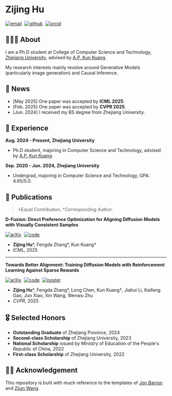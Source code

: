 # Zijing Hu

<div>

[![email](https://img.shields.io/badge/Email-zj.hu-29abfd)](mailto:zj.hu@zju.edu.cn)&nbsp;
[![github](https://img.shields.io/badge/Github-hu--zijing-white)](https://github.com/hu-zijing)&nbsp;
[![orcid](https://img.shields.io/badge/ORCID-zijing_hu-a6ce39)](https://orcid.org/0009-0007-6167-3996)&nbsp;

</div>

## 🧑🏻‍💻 About

I am a Ph.D student at College of Computer Science and Technology, [Zhejiang University](https://www.zju.edu.cn/english/), advised by [A.P. Kun Kuang](https://scholar.google.com/citations?user=FOsNiMQAAAAJ). 

My research interests mainly revolve around Generative Models (particularly image generation) and Causal Inference.

## 💬 News

* [May 2025] One paper was accepted by **ICML 2025**.
* [Feb. 2025] One paper was accepted by **CVPR 2025**.
* [Jun. 2024] I received my BS degree from Zhejiang University. 

## 💼 Experience

**Aug. 2024 - Present, Zhejiang University**
* Ph.D student, majoring in Computer Science and Technology, advised by [A.P. Kun Kuang](https://scholar.google.com/citations?user=FOsNiMQAAAAJ).

**Sep. 2020 - Jun. 2024, Zhejiang University**
* Undergrad, majoring in Computer Science and Technology, GPA: 4.65/5.0.

## 📄 Publications

> \*Equal Contribution. †Corresponding Author.

**D-Fusion: Direct Preference Optimization for Aligning Diffusion Models with Visually Consistent Samples**

<div>

<!-- *paper and code will come soon.*  -->
[![arXiv](https://img.shields.io/badge/arxiv-2505.22002-b31b1b)](https://arxiv.org/abs/2505.22002)&nbsp;
[![code](https://img.shields.io/badge/code-D--Fusion-blue)](https://github.com/hu-zijing/D-Fusion)&nbsp;

</div>

* **Zijing Hu**\*, Fengda Zhang\*, Kun Kuang†
* *ICML*, 2025

---

**Towards Better Alignment: Training Diffusion Models with Reinforcement Learning Against Sparse Rewards**

<div>

[![arXiv](https://img.shields.io/badge/arxiv-2503.11240-b31b1b)](https://arxiv.org/abs/2503.11240)&nbsp;
[![code](https://img.shields.io/badge/code-B2--DiffuRL-blue)](https://github.com/hu-zijing/B2-DiffuRL)&nbsp;
[![poster](https://img.shields.io/badge/poster-B2--DiffuRL-teal)](images/poster/B2-DiffuRL.png)&nbsp;

</div>

* **Zijing Hu**\*, Fengda Zhang\*, Long Chen, Kun Kuang†, Jiahui Li, Kaifeng Gao, Jun Xiao, Xin Wang, Wenwu Zhu
* *CVPR*, 2025


## 🎖️ Selected Honors

* **Outstanding Graduate** of Zhejiang Province, 2024
* **Second-class Scholarship** of Zhejiang University, 2023
* **National Scholarship** issued by Ministry of Education of the People's Republic of China, 2022
* **First-class Scholarship** of Zhejiang University, 2022

## 🫶🏻 Acknowledgement

This repository is built with much reference to the templates of [Jon Barron](https://github.com/jonbarron/website) and [Zijun Wang](https://github.com/asillycat/asillycat.github.io). 
